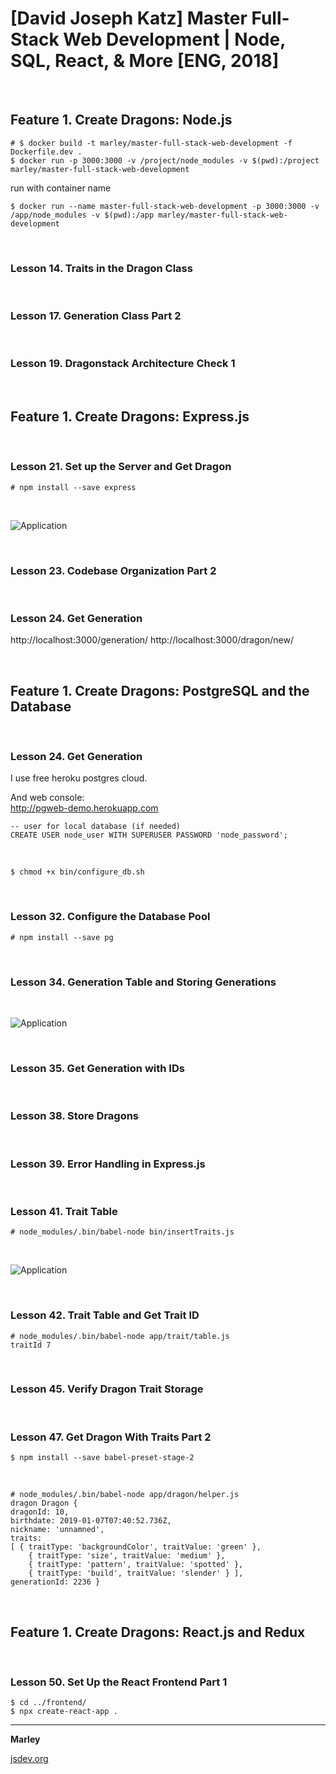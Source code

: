 # [David Joseph Katz] Master Full-Stack Web Development | Node, SQL, React, &amp; More [ENG, 2018]

<br/>

## Feature 1. Create Dragons: Node.js

    # $ docker build -t marley/master-full-stack-web-development -f Dockerfile.dev .
    $ docker run -p 3000:3000 -v /project/node_modules -v $(pwd):/project marley/master-full-stack-web-development

run with container name

    $ docker run --name master-full-stack-web-development -p 3000:3000 -v /app/node_modules -v $(pwd):/app marley/master-full-stack-web-development

<br/>

### Lesson 14. Traits in the Dragon Class

<br/>

### Lesson 17. Generation Class Part 2

<br/>

### Lesson 19. Dragonstack Architecture Check 1

<br/>

## Feature 1. Create Dragons: Express.js

<br/>

### Lesson 21. Set up the Server and Get Dragon

    # npm install --save express

<br/>

![Application](/img/pic-21-01.png?raw=true)

<br/>

### Lesson 23. Codebase Organization Part 2

<br/>

### Lesson 24. Get Generation

http://localhost:3000/generation/
http://localhost:3000/dragon/new/

<br/>

## Feature 1. Create Dragons: PostgreSQL and the Database

<br/>

### Lesson 24. Get Generation

I use free heroku postgres cloud.

And web console:  
http://pgweb-demo.herokuapp.com

    -- user for local database (if needed)
    CREATE USER node_user WITH SUPERUSER PASSWORD 'node_password';

<br/>

    $ chmod +x bin/configure_db.sh

<br/>

### Lesson 32. Configure the Database Pool

    # npm install --save pg

<br/>

### Lesson 34. Generation Table and Storing Generations

<br/>

![Application](/img/pic-34-01.png?raw=true)

<br/>

### Lesson 35. Get Generation with IDs

<br/>

### Lesson 38. Store Dragons

<br/>

### Lesson 39. Error Handling in Express.js

<br/>

### Lesson 41. Trait Table

    # node_modules/.bin/babel-node bin/insertTraits.js

<br/>

![Application](/img/pic-41-01.png?raw=true)

<br/>

### Lesson 42. Trait Table and Get Trait ID

    # node_modules/.bin/babel-node app/trait/table.js
    traitId 7

<br/>

### Lesson 45. Verify Dragon Trait Storage

<br/>

### Lesson 47. Get Dragon With Traits Part 2

    $ npm install --save babel-preset-stage-2

<br/>

    # node_modules/.bin/babel-node app/dragon/helper.js
    dragon Dragon {
    dragonId: 10,
    birthdate: 2019-01-07T07:40:52.736Z,
    nickname: 'unnamned',
    traits:
    [ { traitType: 'backgroundColor', traitValue: 'green' },
        { traitType: 'size', traitValue: 'medium' },
        { traitType: 'pattern', traitValue: 'spotted' },
        { traitType: 'build', traitValue: 'slender' } ],
    generationId: 2236 }

<br/>

## Feature 1. Create Dragons: React.js and Redux

<br/>

### Lesson 50. Set Up the React Frontend Part 1

    $ cd ../frontend/
    $ npx create-react-app .

---

**Marley**

<a href="https://jsdev.org">jsdev.org</a>
